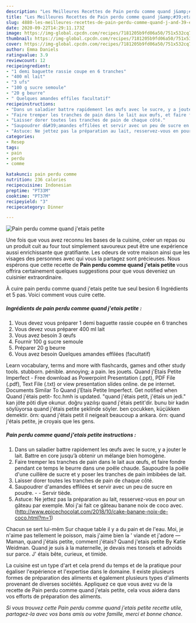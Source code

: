 ```yaml
---
description: "Les Meilleures Recettes de Pain perdu comme quand j&amp;#39;etais petite"
title: "Les Meilleures Recettes de Pain perdu comme quand j&amp;#39;etais petite"
slug: 4880-les-meilleures-recettes-de-pain-perdu-comme-quand-j-and-39-etais-petite
date: 2020-09-22T14:29:11.173Z
image: https://img-global.cpcdn.com/recipes/7181205b9fd06a50/751x532cq70/pain-perdu-comme-quand-jetais-petite-photo-principale-de-la-recette.jpg
thumbnail: https://img-global.cpcdn.com/recipes/7181205b9fd06a50/751x532cq70/pain-perdu-comme-quand-jetais-petite-photo-principale-de-la-recette.jpg
cover: https://img-global.cpcdn.com/recipes/7181205b9fd06a50/751x532cq70/pain-perdu-comme-quand-jetais-petite-photo-principale-de-la-recette.jpg
author: Emma Daniels
ratingvalue: 3.9
reviewcount: 12
recipeingredient:
- "1 demi baguette rassie coupe en 6 tranches"
- "400 ml lait"
- "3 ufs"
- "100 g sucre semoule"
- "20 g beurre"
- " Quelques amandes effiles facultatif"
recipeinstructions:
- "Dans un saladier battre rapidement les œufs avec le sucre, y a jouter le lait. Battre en core jusqu’à obtenir un mélange bien homogène."
- "Faire tremper les tranches de pain dans le lait aux œufs, et faire fondre pendant ce temps le beurre dans une poêle chaude. Saupoudre la poêle d&#39;une cuillère de sucre et y poser les tranches de pain imbibées de lait."
- "Laisser dorer toutes les tranches de pain de chaque côté."
- "Saupoudrer d&#39;amandes effilées et servir avec un peu de sucre en poudre.  Servir tiède."
- "Astuce: Ne jettez pas la préparation au lait, resservez-vous en pour un gâteau par exemple. Moi j&#39;ai fait ce gâteau banane noix de coco avec. (http://www.epicechocolat.com/2018/10/cake-banane-noix-de-coco.html?m=1)"
categories:
- Resep
tags:
- pain
- perdu
- comme

katakunci: pain perdu comme 
nutrition: 236 calories
recipecuisine: Indonesian
preptime: "PT33M"
cooktime: "PT37M"
recipeyield: "3"
recipecategory: Dinner

---
```



![Pain perdu comme quand j&#39;etais petite](https://img-global.cpcdn.com/recipes/7181205b9fd06a50/751x532cq70/pain-perdu-comme-quand-jetais-petite-photo-principale-de-la-recette.jpg)

Une fois que vous avez reconnu les bases de la cuisine, créer un repas ou un produit cuit au four tout simplement savoureux peut être une expérience aussi enrichissante que gratifiante. Les odeurs de votre maison ainsi que les visages des personnes avec qui vous la partagez sont précieuses. Nous espérons que cette recette de <strong> Pain perdu comme quand j&#39;etais petite </strong> vous offrira certainement quelques suggestions pour que vous deveniez un cuisinier extraordinaire.

<!--inarticleads1-->

À cuire pain perdu comme quand j&#39;etais petite tue seul besion 6 Ingrédients et 5 pas. Voici comment vous cuire cette.

##### Ingrédients de pain perdu comme quand j&#39;etais petite :

1. Vous devez vous préparer 1 demi baguette rassie coupée en 6 tranches
1. Vous devez vous préparer 400 ml lait
1. Vous avez besoin 3 œufs
1. Fournir 100 g sucre semoule
1. Préparer 20 g beurre
1. Vous avez besoin  Quelques amandes effilées (facultatif)


Learn vocabulary, terms and more with flashcards, games and other study tools. stubborn. pénible. annoying; a pain. les jouets. Quand j&#39;Etais Petite Imperfect - Free download as Powerpoint Presentation (.ppt), PDF File (.pdf), Text File (.txt) or view presentation slides online. de pe internet. Documents Similar To Quand j&#39;Etais Petite Imperfect. Get notified when Quand j&#39;étais petit- fcc.hmh is updated. &#34;quand j&#39;étais petit, j&#39;étais un jedi.&#34; kan jöte pöti diye okunur. doğru yazılışı quand j&#39;étais petit&#39;dir. bunu bir kadın söylüyorsa quand j&#39;étais petite şeklinde söyler. ben çocukken, küçükken demektir. örn: quand j&#39;étais petit il neigeait beaucoup a ankara. örn: quand j&#39;étais petite, je croyais que les gens. 

<!--inarticleads2-->

##### Pain perdu comme quand j&#39;etais petite instructions :

1. Dans un saladier battre rapidement les œufs avec le sucre, y a jouter le lait. Battre en core jusqu’à obtenir un mélange bien homogène.
1. Faire tremper les tranches de pain dans le lait aux œufs, et faire fondre pendant ce temps le beurre dans une poêle chaude. Saupoudre la poêle d&#39;une cuillère de sucre et y poser les tranches de pain imbibées de lait.
1. Laisser dorer toutes les tranches de pain de chaque côté.
1. Saupoudrer d&#39;amandes effilées et servir avec un peu de sucre en poudre. -  - Servir tiède.
1. Astuce: Ne jettez pas la préparation au lait, resservez-vous en pour un gâteau par exemple. Moi j&#39;ai fait ce gâteau banane noix de coco avec. (http://www.epicechocolat.com/2018/10/cake-banane-noix-de-coco.html?m=1)


Chacun se sert lui-mêm Sur chaque table il y a du pain et de l&#39;eau. Moi, je n&#39;aime pas tellement le poisson, mais j&#39;aime bien la &#39; viande et j&#39;adore — Maman, quand j&#39;étais petite, comment j&#39;étais? Quand j&#39;etais petite By Katie Weidman. Quand je suis à la maternelle, je devais mes tonsels et adnoids sur parce. J&#39; étais bête, curieux, et timide. 

<!--inarticleads1-->

<p>
La cuisine est un type d'art et cela prend du temps et de la pratique pour égaliser l'expérience et l'expertise dans le domaine. Il existe plusieurs formes de préparation des aliments et également plusieurs types d'aliments provenant de diverses sociétés. Appliquez ce que vous avez vu de la recette de Pain perdu comme quand j&#39;etais petite, cela vous aidera dans vos efforts de préparation des aliments.
</p>

<p>
<i>Si vous trouvez cette Pain perdu comme quand j&#39;etais petite recette utile, partagez-la avec vos bons amis ou votre famille, merci et bonne chance.</i>
</p>

